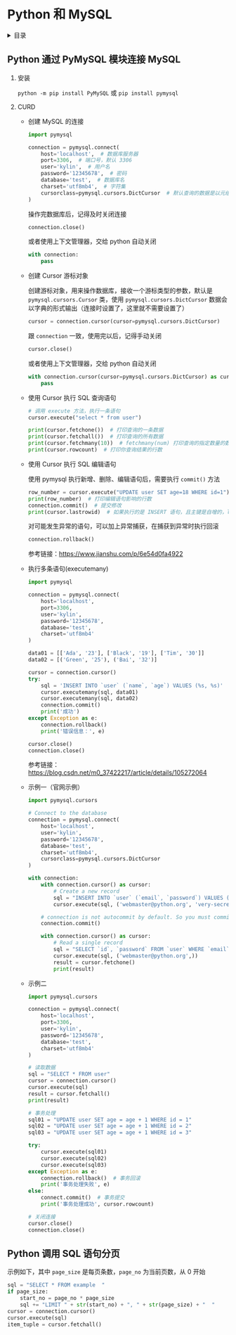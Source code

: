 # Python 和 MySQL

<!-- markdown="1" is required for GitHub Pages to render the TOC properly. -->
<details markdown="1">
<summary>目录</summary>

- [Python 通过 PyMySQL 模块连接 MySQL](#Python-通过 PyMySQL 模块连接-MySQL)
- [Python 调用 SQL 语句分页](#Python-调用-SQL-语句分页)

</details>

## Python 通过 PyMySQL 模块连接 MySQL

1. 安装

   `python -m pip install PyMySQL` 或 `pip install pymysql`

2. CURD

   - 创建 MySQL 的连接

     ```py
     import pymysql

     connection = pymysql.connect(
         host='localhost',  # 数据库服务器
         port=3306,  # 端口号，默认 3306
         user='kylin',  # 用户名
         password='12345678',  # 密码
         database='test',  # 数据库名
         charset='utf8mb4',  # 字符集
         cursorclass=pymysql.cursors.DictCursor  # 默认查询的数据是以元组的形式输出，设置 `cursorclass` 为 `DictCursor` 后会以字典的形式输出
     )
     ```

     操作完数据库后，记得及时关闭连接

     ```py
     connection.close()
     ```

     或者使用上下文管理器，交给 python 自动关闭

     ```py
     with connection:
         pass
     ```

   - 创建 Cursor 游标对象

     创建游标对象，用来操作数据库，接收一个游标类型的参数，默认是 `pymysql.cursors.Cursor` 类，使用 `pymysql.cursors.DictCursor` 数据会以字典的形式输出（连接时设置了，这里就不需要设置了）

     ```py
     cursor = connection.cursor(cursor=pymysql.cursors.DictCursor)
     ```

     跟 `connection` 一致，使用完以后，记得手动关闭

     ```py
     cursor.close()
     ```

     或者使用上下文管理器，交给 python 自动关闭

     ```py
     with connection.cursor(cursor=pymysql.cursors.DictCursor) as cursor:
         pass
     ```

   - 使用 Cursor 执行 SQL 查询语句

     ```py
     # 调用 execute 方法，执行一条语句
     cursor.execute("select * from user")

     print(cursor.fetchone())  # 打印查询的一条数据
     print(cursor.fetchall())  # 打印查询的所有数据
     print(cursor.fetchmany(10))  # fetchmany(num) 打印查询的指定数量的数据
     print(cursor.rowcount)  # 打印你查询结果的行数
     ```

   - 使用 Cursor 执行 SQL 编辑语句

     使用 pymysql 执行新增、删除、编辑语句后，需要执行 `commit()` 方法

     ```py
     row_number = cursor.execute("UPDATE user SET age=18 WHERE id=1")
     print(row_number)  # 打印编辑语句影响的行数
     connection.commit()  # 提交修改
     print(cursor.lastrowid)  # 如果执行的是 INSERT 语句，且主键是自增的，lastrowid 会打印下一个主键 id
     ```

     对可能发生异常的语句，可以加上异常捕获，在捕获到异常时执行回滚

     ```py
     connection.rollback()
     ```

     参考链接：<https://www.jianshu.com/p/6e54d0fa4922>

   - 执行多条语句(executemany)

     ```py
     import pymysql

     connection = pymysql.connect(
         host='localhost',
         port=3306,
         user='kylin',
         password='12345678',
         database='test',
         charset='utf8mb4'
     )

     data01 = [['Ada', '23'], ['Black', '19'], ['Tim', '30']]
     data02 = [('Green', '25'), ('Bai', '32')]

     cursor = connection.cursor()
     try:
         sql = 'INSERT INTO `user` (`name`, `age`) VALUES (%s, %s)'
         cursor.executemany(sql, data01)
         cursor.executemany(sql, data02)
         connection.commit()
         print('成功')
     except Exception as e:
         connection.rollback()
         print('错误信息：', e)

     cursor.close()
     connection.close()
     ```

     参考链接：<https://blog.csdn.net/m0_37422217/article/details/105272064>

   - 示例一（官网示例）

     ```py
     import pymysql.cursors

     # Connect to the database
     connection = pymysql.connect(
         host='localhost',
         user='kylin',
         password='12345678',
         database='test',
         charset='utf8mb4',
         cursorclass=pymysql.cursors.DictCursor
     )

     with connection:
         with connection.cursor() as cursor:
             # Create a new record
             sql = "INSERT INTO `user` (`email`, `password`) VALUES (%s, %s)"
             cursor.execute(sql, ('webmaster@python.org', 'very-secret'))

         # connection is not autocommit by default. So you must commit to save your changes.
         connection.commit()

         with connection.cursor() as cursor:
             # Read a single record
             sql = "SELECT `id`, `password` FROM `user` WHERE `email`=%s"
             cursor.execute(sql, ('webmaster@python.org',))
             result = cursor.fetchone()
             print(result)
     ```

   - 示例二

     ```py
     import pymysql.cursors

     connection = pymysql.connect(
         host='localhost',
         port=3306,
         user='kylin',
         password='12345678',
         database='test',
         charset='utf8mb4'
     )

     # 读取数据
     sql = "SELECT * FROM user"
     cursor = connection.cursor()
     cursor.execute(sql)
     result = cursor.fetchall()
     print(result)

     # 事务处理
     sql01 = "UPDATE user SET age = age + 1 WHERE id = 1"
     sql02 = "UPDATE user SET age = age + 1 WHERE id = 2"
     sql03 = "UPDATE user SET age = age + 1 WHERE id = 3"

     try:
         cursor.execute(sql01)
         cursor.execute(sql02)
         cursor.execute(sql03)
     except Exception as e:
         connection.rollback()  # 事务回滚
         print('事务处理失败', e)
     else:
         connect.commit()  # 事务提交
         print('事务处理成功', cursor.rowcount)

     # 关闭连接
     cursor.close()
     connection.close()
     ```

## Python 调用 SQL 语句分页

示例如下，其中 `page_size` 是每页条数，`page_no` 为当前页数，从 0 开始

```py
sql = "SELECT * FROM example  "
if page_size:
    start_no = page_no * page_size
    sql += "LIMIT " + str(start_no) + ", " + str(page_size) + "  "
cursor = connection.cursor()
cursor.execute(sql)
item_tuple = cursor.fetchall()
```
